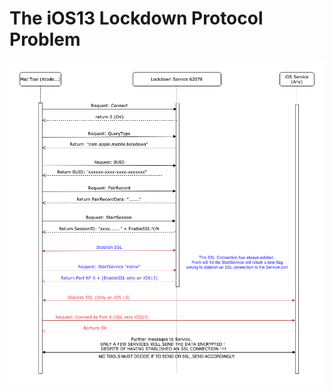 # The iOS13 Lockdown Protocol Problem



![../Resource/wiki_assets/knowledge/ios13ssl.png](../Resource/wiki_assets/knowledge/ios13ssl.png)
